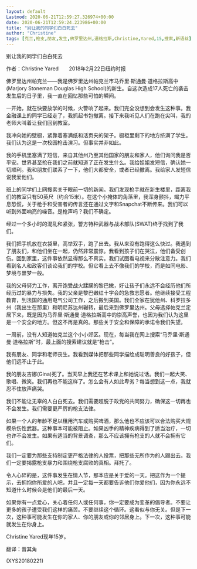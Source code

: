 ```yaml
---
layout: default
Lastmod: 2020-06-21T12:59:27.326974+00:00
date: 2020-06-21T12:59:24.223986+00:00
title: "别让我的同学们白白死去"
author: "Christine"
tags: [克兰,枪支,朋友,发生,佛罗里达州,道格拉斯,Christine,Yared,15,搜索,新语丝]
---
```


别让我的同学们白白死去

作者：Christine Yared　　2018年2月22日纽约时报

佛罗里达州帕克兰——我是佛罗里达州帕克兰市马乔里·斯通曼·道格拉斯高中(Marjory Stoneman Douglas High School)的新生。自这次造成17人死亡的袭击发生后的日子里，我一直在回忆那些可怕的瞬间。

一开始，就在快要放学的时候，火警响了起来。我们完全没想到会发生这种事。我金融课上的同学已经走了，我抓起书包撤离。接下来我听见人们在跑在尖叫，我的老师大叫着让我们回到教室。

我冲向她的壁橱，紧靠着塞满纸和活页夹的架子。橱柜里剩下的地方挤满了学生。我们认为这是一次校园枪击演习。但事实并非如此。

我的手机里塞满了短信，来自其他州乃至其他国家的朋友和家人，他们询问我是否平安。世界甚至抢在我们之前就知道了正在发生什么。我给姐姐发短信，确认她一切顺利。我和朋友们联系了一下，他们大都安全，或者已经撤离。我给家人发短信说我爱他们。

班上的同学们上网搜索关于眼前一切的新闻。我们发现枪手就在新生楼里，距离我们的教室只有50英尺（约合15米）。在这个小掩体的角落里，我浑身颤抖，竭力平息恐慌，关于枪手和受害者的传言还在通过文字和Snapchat不断传来。我们可以听到外面响亮的噪音。是枪声吗？我们不确定。

经过一个多小时的混乱和紧张，警方特种武器与战术部队(SWAT)终于找到了我们。

我们把手机放在衣袋里，高举双手，跑了出去。我从来没有跑得这么快过。我遇到了朋友们，和他们坐在一起，仍然非常震惊。我看到孩子们在哭泣，他们备受创伤。回到家里，这件事依然显得那么不真实。我们试图看电视来分散注意力。我们看到名人和政客们谈论我们的学校。但它看上去不像我们的学校，而是如同电影、梦境与噩梦一般。

我的父母努力工作，离开饱受战火蹂躏的黎巴嫩，好让孩子们永远不会经历他们所经历过的暴力与损失。我的父亲是黎巴嫩红十字会的急救志愿者。他继续接受工程教育，到法国的通用电气公司工作，之后搬到美国。我们全家在犹他州、科罗拉多州（我出生在那里）和明尼苏达州辗转，最后来到佛罗里达州。父母选择帕克兰定居下来，既是因为马乔里·斯通曼·道格拉斯高中的崇高声誉，也因为我们认为这里是一个安全的地方。但这不再是真的。那些关于安全和保障的承诺令我们失望。

一周前，没有人知道帕克兰这个小小郊区。现在，每当我在网上搜索“马乔里·斯通曼·道格拉斯”时，最上面的搜索建议就是“枪击”。

我有朋友、同学和老师丧生。我看到媒体把那些同学描绘成聪明善良的好孩子，但他们远不止于此。

我的朋友吉娜(Gina)死了。当天早上我还在艺术课上和她说过话。我们一起大笑、歌唱、微笑。我们再也不能这样了。怎么会有人如此卑劣？每当想到这一点，我就忍不住放声痛哭。

我们不能让无辜的人白白死去。我们需要超脱于政党的共同努力，确保这一切再也不会发生。我们需要更严厉的枪支法律。

如果一个人的年龄不足以租用汽车或购买啤酒，那么他也不应该可以合法购买大规模杀伤性武器。这种事本可能被阻止。如果凶手的精神疾病得到了适当治疗，一切也许不会发生。如果有适当的背景调查，那么不应该拥有枪支的人就不会拥有它们。

我们一定要为那些支持制定更严格法律的人投票，把那些无所作为的人踢出去。我们一定要揭露枪支暴力和围绕枪支腐败的真相。拜托了。

令人心碎的是，这件事发生在情人节，那本应是关于爱的一天。把这作为一个提示，去拥抱你所爱的人吧，并且一定每一天都要告诉他们你爱他们，因为你永远不知道什么时候会是他们的最后一天。

如果你有一点爱心，关心着任何人或任何事，你一定要成为变革的倡导者。不要让更多的孩子遭受我们这样的痛苦。不要继续这个循环。这看似与你无关。但是下一次，这种事可能发生在你的家人、你的朋友或你的邻居身上。下一次，这种事可能就发生在你身上。

Christine Yared现年15岁。

翻译：晋其角

(XYS20180221)

